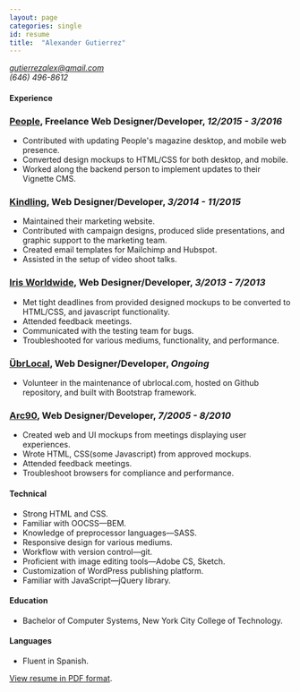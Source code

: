 ```yaml
---
layout: page
categories: single
id: resume
title:  "Alexander Gutierrez"
---
```


<address>
    <a href="mailto:gutierrezalex@gmail.com;">gutierrezalex@gmail.com</a><br>
    (646) 496-8612<br>
</address>

#### Experience

### [People](http://people.com/), Freelance Web Designer/Developer, *12/2015 - 3/2016*

- Contributed with updating People's magazine desktop, and mobile web presence.
- Converted design mockups to HTML/CSS for both desktop, and mobile.
- Worked along the backend person to implement updates to their Vignette CMS.

### [Kindling](http://kindlingapp.com/), Web Designer/Developer, *3/2014 - 11/2015*

- Maintained their marketing website.
- Contributed with campaign designs, produced slide presentations, and graphic support to the marketing team.
- Created email templates for Mailchimp and Hubspot.
- Assisted in the setup of video shoot talks.

### [Iris Worldwide](http://www.iris-worldwide.com/), Web Designer/Developer, *3/2013 - 7/2013*

- Met tight deadlines from provided designed mockups to be converted to HTML/CSS, and javascript functionality.
- Attended feedback meetings.
- Communicated with the testing team for bugs.
- Troubleshooted for various mediums, functionality, and performance.

### [ÜbrLocal](http://ubrLocal.com/), Web Designer/Developer, *Ongoing*

- Volunteer in the maintenance of ubrlocal.com, hosted on Github repository, and built with Bootstrap framework.

### [Arc90](http://www.arc90.com/), Web Designer/Developer, *7/2005 - 8/2010*

- Created web and UI mockups from meetings displaying  user experiences.
- Wrote HTML, CSS(some Javascript) from approved mockups.
- Attended feedback meetings.
- Troubleshoot browsers for compliance and performance.

#### Technical

- Strong HTML and CSS.
- Familiar with OOCSS&mdash;BEM.
- Knowledge of preprocessor languages&mdash;SASS.
- Responsive design for various mediums.
- Workflow with version control&mdash;git.
- Proficient with image editing tools&mdash;Adobe CS, Sketch.
- Customization of WordPress publishing platform.
- Familiar with JavaScript&mdash;jQuery library.

#### Education

- Bachelor of Computer Systems, New York City College of Technology.

#### Languages

- Fluent in Spanish.

[View resume in PDF format](resume.pdf).
